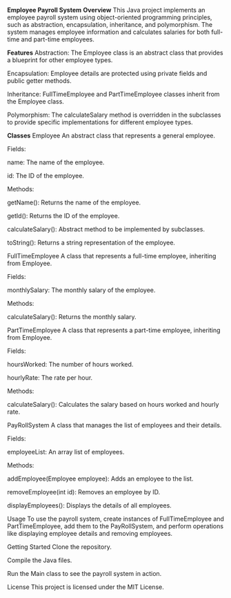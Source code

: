 **Employee Payroll System**
**Overview**
This Java project implements an employee payroll system using object-oriented programming principles, such as abstraction, encapsulation, inheritance, and polymorphism. The system manages employee information and calculates salaries for both full-time and part-time employees.

**Features**
Abstraction: The Employee class is an abstract class that provides a blueprint for other employee types.

Encapsulation: Employee details are protected using private fields and public getter methods.

Inheritance: FullTimeEmployee and PartTimeEmployee classes inherit from the Employee class.

Polymorphism: The calculateSalary method is overridden in the subclasses to provide specific implementations for different employee types.

**Classes**
Employee
An abstract class that represents a general employee.

Fields:

name: The name of the employee.

id: The ID of the employee.

Methods:

getName(): Returns the name of the employee.

getId(): Returns the ID of the employee.

calculateSalary(): Abstract method to be implemented by subclasses.

toString(): Returns a string representation of the employee.

FullTimeEmployee
A class that represents a full-time employee, inheriting from Employee.

Fields:

monthlySalary: The monthly salary of the employee.

Methods:

calculateSalary(): Returns the monthly salary.

PartTimeEmployee
A class that represents a part-time employee, inheriting from Employee.

Fields:

hoursWorked: The number of hours worked.

hourlyRate: The rate per hour.

Methods:

calculateSalary(): Calculates the salary based on hours worked and hourly rate.

PayRollSystem
A class that manages the list of employees and their details.

Fields:

employeeList: An array list of employees.

Methods:

addEmployee(Employee employee): Adds an employee to the list.

removeEmployee(int id): Removes an employee by ID.

displayEmployees(): Displays the details of all employees.

Usage
To use the payroll system, create instances of FullTimeEmployee and PartTimeEmployee, add them to the PayRollSystem, and perform operations like displaying employee details and removing employees.

Getting Started
Clone the repository.

Compile the Java files.

Run the Main class to see the payroll system in action.

License
This project is licensed under the MIT License.
